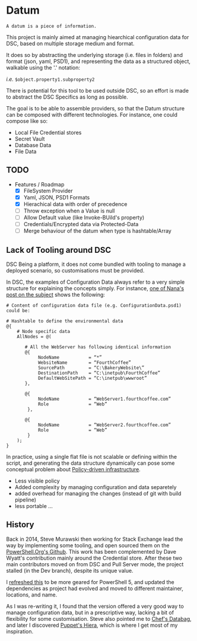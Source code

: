 # Datum

`A datum is a piece of information.`

This project is mainly aimed at managing hiearchical configuration data for DSC, based on multiple storage medium and format.

It does so by abstracting the underlying storage (i.e. files in folders) and format (json, yaml, PSD1), and representing the data as a structured object, walkable using the '.' notation: 

_i.e._ `$object.property1.subproperty2`

There is potential for this tool to be used outside DSC, so an effort is made to abstract the DSC Specifics as long as possible.

The goal is to be able to assemble providers, so that the Datum structure can be composed with different technologies.
For instance, one could compose like so:
 - Local File Credential stores
 - Secret Vault
 - Database Data
 - File Data


## TODO

- Features / Roadmap
    - [x] FileSystem Provider
    - [x] Yaml, JSON, PSD1 Formats
    - [x] Hierachical data with order of precedence
    - [ ] Throw exception when a Value is null
    - [ ] Allow Default value (like Invoke-BUild's property)
    - [ ] Credentials/Encrypted data via Protected-Data
    - [ ] Merge behaviour of the datum when type is hashtable/Array

## Lack of Tooling around DSC

DSC Being a platform, it does not come bundled with tooling to manage a deployed scenario, so customisations must be provided.

In DSC, the examples of Configuration Data always refer to a very simple structure for explaining the concepts simply.
For instance, [one of Nana's post on the subject](https://blogs.msdn.microsoft.com/powershell/2014/01/09/separating-what-from-where-in-powershell-dsc/) shows the following:
```
# Content of configuration data file (e.g. ConfigurationData.psd1) could be:
 
# Hashtable to define the environmental data
@{
    # Node specific data
    AllNodes = @(
 
       # All the WebServer has following identical information
       @{
            NodeName           = “*”
            WebsiteName        = “FourthCoffee”
            SourcePath         = “C:\BakeryWebsite\”
            DestinationPath    = “C:\inetpub\FourthCoffee”
            DefaultWebSitePath = “C:\inetpub\wwwroot”
       },
 
       @{
            NodeName           = “WebServer1.fourthcoffee.com”
            Role               = “Web”
        },
 
       @{
            NodeName           = “WebServer2.fourthcoffee.com”
            Role               = “Web”
        }
    );
}
```

In practice, using a single flat file is not scalable or defining within the script, and generating the data structure dynamically can pose some conceptual problem about [Policy-driven infrastructure](http://devopscollective.org/maybe-infrastructure-as-code-isnt-the-right-way/).
- Less visible policy
- Added complexity by managing configuration and data separetely
- added overhead for managing the changes (instead of git with build pipeline)
- less portable ...

## History
Back in 2014, Steve Murawski then working for Stack Exchange lead the way by implementing some tooling, and open sourced them on the [PowerShell.Org's Github](https://github.com/PowerShellOrg/DSC/tree/development).
This work has been complemented by Dave Wyatt's contribution mainly around the Credential store.
After these two main contributors moved on from DSC and Pull Server mode, the project stalled (in the Dev branch), despite its unique value.

I [refreshed this](https://github.com/gaelcolas/DscConfigurationData) to be more geared for PowerShell 5, and updated the dependencies as project had evolved and moved to different maintainer, locations, and name.

As I was re-writing it, I found that the version offered a very good way to manage configuration data, but in a prescriptive way, lacking a bit of flexibility for some customisation. Steve also pointed me to [Chef's Databag](https://docs.chef.io/data_bags.html), and later I discovered [Puppet's Hiera](https://docs.puppet.com/hiera/3.3/complete_example.html), which is where I get most of my inspiration.